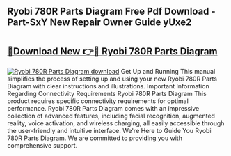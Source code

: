 ## Ryobi 780R Parts Diagram Free Pdf Download - Part-SxY New Repair Owner Guide yUxe2

# <h2><a href="http://dfl0rhn.blite.top/?on=Ryobi+780R+Parts+Diagram">🔗Download New 👉🔴 Ryobi 780R Parts Diagram</a></h2>

[![Ryobi 780R Parts Diagram download](https://i.imgur.com/lujVjoI.png)](http://dfl0rhn.blite.top/?on=Ryobi+780R+Parts+Diagram)
Get Up and Running This manual simplifies the process of setting up and using your new Ryobi 780R Parts Diagram with clear instructions and illustrations. Important Information Regarding Connectivity Requirements Ryobi 780R Parts Diagram This product requires specific connectivity requirements for optimal performance. Ryobi 780R Parts Diagram comes with an impressive collection of advanced features, including facial recognition, augmented reality, voice activation, and wireless charging, all easily accessible through the user-friendly and intuitive interface. We're Here to Guide You Ryobi 780R Parts Diagram. We are committed to providing you with comprehensive support.
